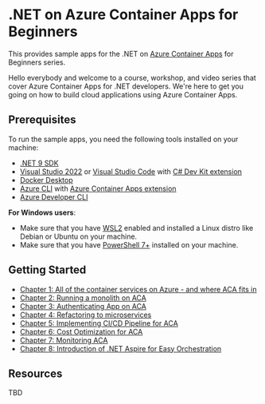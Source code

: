 # .NET on Azure Container Apps for Beginners

This provides sample apps for the .NET on [Azure Container Apps](https://learn.microsoft.com/azure/container-apps/overview) for Beginners series.

Hello everybody and welcome to a course, workshop, and video series that cover Azure Container Apps for .NET developers. We're here to get you going on how to build cloud applications using Azure Container Apps.

## Prerequisites

To run the sample apps, you need the following tools installed on your machine:

- [.NET 9 SDK](https://dotnet.microsoft.com/download/dotnet/9.0)
- [Visual Studio 2022](https://visualstudio.microsoft.com/vs/) or [Visual Studio Code](https://code.visualstudio.com/) with [C# Dev Kit extension](https://marketplace.visualstudio.com/items?itemName=ms-dotnettools.csdevkit)
- [Docker Desktop](https://docs.docker.com/desktop/)
- [Azure CLI](https://learn.microsoft.com/cli/azure/install-azure-cli) with [Azure Container Apps extension](https://learn.microsoft.com/cli/azure/azure-cli-extensions-list)
- [Azure Developer CLI](https://learn.microsoft.com/azure/developer/azure-developer-cli/install-azd)

**For Windows users**:

- Make sure that you have [WSL2](https://learn.microsoft.com/windows/wsl/install) enabled and installed a Linux distro like Debian or Ubuntu on your machine.
- Make sure that you have [PowerShell 7+](https://learn.microsoft.com/powershell/scripting/install/installing-powershell-on-windows) installed on your machine.

## Getting Started

- [Chapter 1: All of the container services on Azure - and where ACA fits in](./1-intro)
- [Chapter 2: Running a monolith on ACA](./2-monolith-on-aca/)
- [Chapter 3: Authenticating App on ACA](./3-authentication/)
- [Chapter 4: Refactoring to microservices](./4-microservices/)
- [Chapter 5: Implementing CI/CD Pipeline for ACA](./5-cicd/)
- [Chapter 6: Cost Optimization for ACA](./6-cost-optimization/)
- [Chapter 7: Monitoring ACA](./7-monitoring/)
- [Chapter 8: Introduction of .NET Aspire for Easy Orchestration](./8-aspire/)

## Resources

TBD
